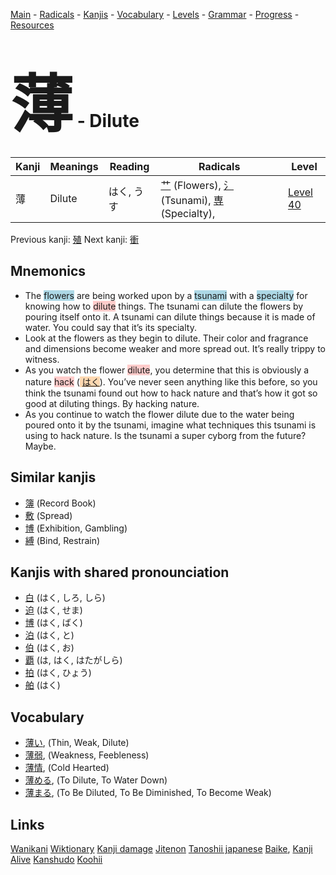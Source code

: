 <style> bigfont {font-size: 100px}</style>
[Main](../README.md) -
[Radicals](../radicals.md) -
[Kanjis](../kanjis.md) -
[Vocabulary](../vocabulary.md) -
[Levels](../levels.md) -
[Grammar](../grammar.md) - 
[Progress](../progress.md) -
[Resources](../resources.md)
# <bigfont> 薄</bigfont> - Dilute 

| Kanji | Meanings | Reading | Radicals | Level |
| --- | --- | --- | --- | --- |
| 薄 | Dilute | はく, うす | [艹](../radicals/艹.md) (Flowers), [氵](../radicals/氵.md) (Tsunami), [専](../radicals/専.md) (Specialty),  | [Level 40](../levels/wk_level40.md) |

Previous kanji: [殖](殖.md) Next kanji: [衝](衝.md) 

## Mnemonics
 * The <span style="background-color:#ADD8E6"> flowers</span> are being worked upon by a <span style="background-color:#ADD8E6"> tsunami</span> with a <span style="background-color:#ADD8E6"> specialty</span> for knowing how to <span style="background-color:#ffcccb"> dilute</span> things. The tsunami can dilute the flowers by pouring itself onto it. A tsunami can dilute things because it is made of water. You could say that it’s its specialty.
* Look at the flowers as they begin to dilute. Their color and fragrance and dimensions become weaker and more spread out. It’s really trippy to witness.
* As you watch the flower <span style="background-color:#ffcccb"> dilute</span>, you determine that this is obviously a nature <span style="background-color:#ffcccb"> hack</span> (<span style="background-color:#fed8b1"> [はく](https://jisho.org/search/はく)</span>). You’ve never seen anything like this before, so you think the tsunami found out how to hack nature and that’s how it got so good at diluting things. By hacking nature.
* As you continue to watch the flower dilute due to the water being poured onto it by the tsunami, imagine what techniques this tsunami is using to hack nature. Is the tsunami a super cyborg from the future? Maybe.


## Similar kanjis
 * [簿](簿.md) (Record Book)
* [敷](敷.md) (Spread)
* [博](博.md) (Exhibition, Gambling)
* [縛](縛.md) (Bind, Restrain)



## Kanjis with shared pronounciation
 * [白](白.md) (はく, しろ, しら)
* [迫](迫.md) (はく, せま)
* [博](博.md) (はく, ばく)
* [泊](泊.md) (はく, と)
* [伯](伯.md) (はく, お)
* [覇](覇.md) (は, はく, はたがしら)
* [拍](拍.md) (はく, ひょう)
* [舶](舶.md) (はく)



## Vocabulary
 * [薄い](../vocabulary/薄.md), (Thin, Weak, Dilute)
* [薄弱](../vocabulary/薄.md), (Weakness, Feebleness)
* [薄情](../vocabulary/薄.md), (Cold Hearted)
* [薄める](../vocabulary/薄.md), (To Dilute, To Water Down)
* [薄まる](../vocabulary/薄.md), (To Be Diluted, To Be Diminished, To Become Weak)




## Links 


[Wanikani](https://www.wanikani.com/kanji/薄)
[Wiktionary](https://en.wiktionary.org/wiki/薄)
[Kanji damage](http://www.kanjidamage.com/kanji/search?utf8=✓&q=薄)
[Jitenon](https://jitenon.com/kanji/薄)
[Tanoshii japanese](https://www.tanoshiijapanese.com/dictionary/kanji.cfm?k=薄)
[Baike](https://baike.baidu.com/item/薄),
[Kanji Alive](https://app.kanjialive.com/薄)
[Kanshudo](https://www.kanshudo.com/searchmn?q=薄)
[Koohii](https://kanji.koohii.com/study/kanji/薄)
